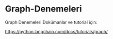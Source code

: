 # Graph-Denemeleri
Graph Denemeleri
Dokümanlar ve tutorial için:

https://python.langchain.com/docs/tutorials/graph/

